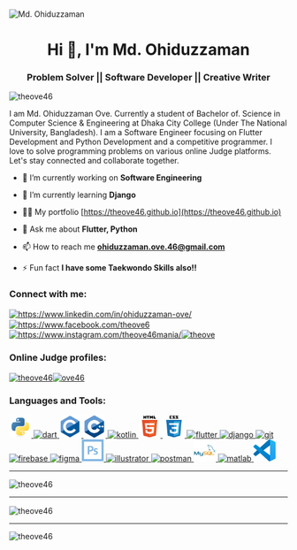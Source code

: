 <img align="center" height="250px" src="https://media.licdn.com/dms/image/D5616AQFEsaDd55V53A/profile-displaybackgroundimage-shrink_350_1400/0/1673544289096?e=1680134400&v=beta&t=RAQNZ1eNJhvkBhf3UsxUgF84reUzTNtIb5PlAPjhi68" alt="Md. Ohiduzzaman" />

<h1 align="center">Hi 👋, I'm Md. Ohiduzzaman</h1>
<h3 align="center">Problem Solver || Software Developer || Creative Writer</h3>

<p align="left"> <img height:30px src="https://komarev.com/ghpvc/?username=theove46&label=Profile%20views&color=0e75b6&style=flat" alt="theove46" /> </p>

I am Md. Ohiduzzaman Ove. Currently a student of Bachelor of. Science in Computer Science & Engineering at Dhaka City College (Under The National University, Bangladesh). I am a Software Engineer focusing on Flutter Development and Python Development and a competitive programmer. I love to solve programming problems on various online Judge platforms. Let's stay connected and collaborate together.


- 🔭 I’m currently working on **Software Engineering**

- 🌱 I’m currently learning **Django**

- 👨‍💻 My portfolio [https://theove46.github.io](https://theove46.github.io)

- 💬 Ask me about **Flutter, Python**

- 📫 How to reach me **ohiduzzaman.ove.46@gmail.com**

- ⚡ Fun fact **I have some Taekwondo Skills also!!**

<h3 align="left">Connect with me:</h3>
<p align="left"> <a href="https://linkedin.com/in/ohiduzzaman-ove/" target="blank"><img align="center" src="https://raw.githubusercontent.com/rahuldkjain/github-profile-readme-generator/master/src/images/icons/Social/linked-in-alt.svg" alt="https://www.linkedin.com/in/ohiduzzaman-ove/" height="30" width="40" /></a><a href="https://fb.com/theove6" target="blank"><img align="center" src="https://raw.githubusercontent.com/rahuldkjain/github-profile-readme-generator/master/src/images/icons/Social/facebook.svg" alt="https://www.facebook.com/theove6" height="30" width="40" /></a><a href="https://instagram.com/theove46mania/" target="blank"><img align="center" src="https://raw.githubusercontent.com/rahuldkjain/github-profile-readme-generator/master/src/images/icons/Social/instagram.svg" alt="https://www.instagram.com/theove46mania/" height="30" width="40" /></a><a href="https://www.behance.net/theove" target="blank"><img align="center" src="https://raw.githubusercontent.com/rahuldkjain/github-profile-readme-generator/master/src/images/icons/Social/behance.svg" alt="theove" height="30" width="40" /></a>
  
<h3 align="left">Online Judge profiles:</h3>
<p align="left"> <a href="https://www.hackerrank.com/theove46" target="blank"><img align="center" src="https://raw.githubusercontent.com/rahuldkjain/github-profile-readme-generator/master/src/images/icons/Social/hackerrank.svg" alt="theove46" height="30" width="40" /></a><a href="https://codeforces.com/profile/ove46" target="blank"><img align="center" src="https://raw.githubusercontent.com/rahuldkjain/github-profile-readme-generator/master/src/images/icons/Social/codeforces.svg" alt="ove46" height="30" width="40" /></a>
</p>

<h3 align="left">Languages and Tools:</h3>
<p align="left"> 
    <a href="https://www.python.org" target="_blank" rel="noreferrer"> <img src="https://raw.githubusercontent.com/devicons/devicon/master/icons/python/python-original.svg" alt="python" width="40" height="40"/> </a><a href="https://dart.dev" target="_blank" rel="noreferrer"> <img src="https://www.vectorlogo.zone/logos/dartlang/dartlang-icon.svg" alt="dart" width="40" height="40"/> </a> <a href="https://www.cprogramming.com/" target="_blank" rel="noreferrer"> <img src="https://raw.githubusercontent.com/devicons/devicon/master/icons/c/c-original.svg" alt="c" width="40" height="40"/> </a> <a href="https://www.w3schools.com/cpp/" target="_blank" rel="noreferrer"> <img src="https://raw.githubusercontent.com/devicons/devicon/master/icons/cplusplus/cplusplus-original.svg" alt="cplusplus" width="40" height="40"/> </a> <a href="https://kotlinlang.org" target="_blank" rel="noreferrer"> <img src="https://www.vectorlogo.zone/logos/kotlinlang/kotlinlang-icon.svg" alt="kotlin" width="40" height="40"/> </a> <a href="https://www.w3.org/html/" target="_blank" rel="noreferrer"> <img src="https://raw.githubusercontent.com/devicons/devicon/master/icons/html5/html5-original-wordmark.svg" alt="html5" width="40" height="40"/> </a> <a href="https://www.w3schools.com/css/" target="_blank" rel="noreferrer"> <img src="https://raw.githubusercontent.com/devicons/devicon/master/icons/css3/css3-original-wordmark.svg" alt="css3" width="40" height="40"/> </a> <a href="https://flutter.dev" target="_blank" rel="noreferrer"> <img src="https://www.vectorlogo.zone/logos/flutterio/flutterio-icon.svg" alt="flutter" width="40" height="40"/> </a> <a href="https://www.djangoproject.com/" target="_blank" rel="noreferrer"> <img src="https://cdn.worldvectorlogo.com/logos/django.svg" alt="django" width="40" height="40"/> </a> <a href="https://git-scm.com/" target="_blank" rel="noreferrer"> <img src="https://www.vectorlogo.zone/logos/git-scm/git-scm-icon.svg" alt="git" width="40" height="40"/> </a> <a href="https://firebase.google.com/" target="_blank" rel="noreferrer"> <img src="https://www.vectorlogo.zone/logos/firebase/firebase-icon.svg" alt="firebase" width="40" height="40"/> </a> <a href="https://www.figma.com/" target="_blank" rel="noreferrer"> <img src="https://www.vectorlogo.zone/logos/figma/figma-icon.svg" alt="figma" width="40" height="40"/> </a> <a href="https://www.photoshop.com/en" target="_blank" rel="noreferrer"> <img src="https://raw.githubusercontent.com/devicons/devicon/master/icons/photoshop/photoshop-line.svg" alt="photoshop" width="40" height="40"/> </a> <a href="https://www.adobe.com/in/products/illustrator.html" target="_blank" rel="noreferrer"> <img src="https://www.vectorlogo.zone/logos/adobe_illustrator/adobe_illustrator-icon.svg" alt="illustrator" width="40" height="40"/> </a> <a href="https://postman.com" target="_blank" rel="noreferrer"> <img src="https://www.vectorlogo.zone/logos/getpostman/getpostman-icon.svg" alt="postman" width="40" height="40"/> </a> <a href="https://www.mysql.com/" target="_blank" rel="noreferrer"> <img src="https://raw.githubusercontent.com/devicons/devicon/master/icons/mysql/mysql-original-wordmark.svg" alt="mysql" width="40" height="40"/> </a> <a href="https://www.mathworks.com/" target="_blank" rel="noreferrer"> <img src="https://upload.wikimedia.org/wikipedia/commons/2/21/Matlab_Logo.png" alt="matlab" width="40" height="40"/> </a><a href="https://code.visualstudio.com" target="_blank" rel="noreferrer"> <img src="https://raw.githubusercontent.com/github/explore/80688e429a7d4ef2fca1e82350fe8e3517d3494d/topics/visual-studio-code/visual-studio-code.png" alt="c" width="40" height="40"/> </a>    
</p>

---

  <img align="center" src="https://github-readme-stats.vercel.app/api?username=theove46&show_icons=true&theme=tokyonight" alt="theove46" /> 

---

 <img align="center" src="https://github-readme-streak-stats.herokuapp.com/?user=theove46&show_icons=true&theme=tokyonight" alt="theove46" />
 
---
  
 <img align="left" src="https://github-readme-stats.vercel.app/api/top-langs?username=theove46&show_icons=true&theme=tokyonight&layout=compact" alt="theove46" />
 
 

